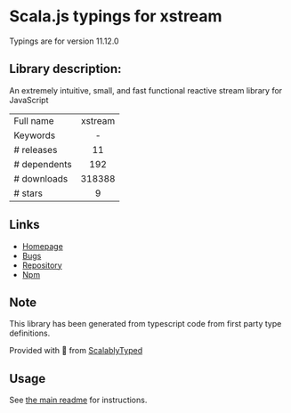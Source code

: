 
# Scala.js typings for xstream

Typings are for version 11.12.0

## Library description:
An extremely intuitive, small, and fast functional reactive stream library for JavaScript

|                    |                 |
| ------------------ | :-------------: |
| Full name          | xstream |
| Keywords           | - |
| # releases         | 11 |
| # dependents       | 192 |
| # downloads        | 318388 |
| # stars            | 9 |

## Links
- [Homepage](https://github.com/staltz/xstream#readme)
- [Bugs](https://github.com/staltz/xstream/issues)
- [Repository](https://github.com/staltz/xstream)
- [Npm](https://www.npmjs.com/package/xstream)
    


## Note
This library has been generated from typescript code from first party type definitions.

Provided with :purple_heart: from [ScalablyTyped](https://github.com/oyvindberg/ScalablyTyped)

## Usage
See [the main readme](../../readme.md) for instructions.


